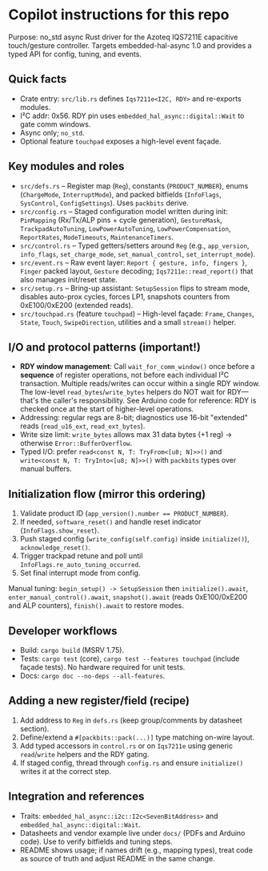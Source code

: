 # Copilot instructions for this repo

Purpose: no_std async Rust driver for the Azoteq IQS7211E capacitive touch/gesture controller. Targets embedded-hal-async 1.0 and provides a typed API for config, tuning, and events.

## Quick facts

- Crate entry: `src/lib.rs` defines `Iqs7211e<I2C, RDY>` and re-exports modules.
- I²C addr: 0x56. RDY pin uses `embedded_hal_async::digital::Wait` to gate comm windows.
- Async only; `no_std`.
- Optional feature `touchpad` exposes a high-level event façade.

## Key modules and roles

- `src/defs.rs` – Register map (`Reg`), constants (`PRODUCT_NUMBER`), enums (`ChargeMode`, `InterruptMode`), and packed bitfields (`InfoFlags`, `SysControl`, `ConfigSettings`). Uses `packbits` derive.
- `src/config.rs` – Staged configuration model written during init: `PinMapping` (Rx/Tx/ALP pins + cycle generation), `GestureMask`, `TrackpadAutoTuning`, `LowPowerAutoTuning`, `LowPowerCompensation`, `ReportRates`, `ModeTimeouts`, `MaintenanceTimers`.
- `src/control.rs` – Typed getters/setters around `Reg` (e.g., `app_version`, `info_flags`, `set_charge_mode`, `set_manual_control`, `set_interrupt_mode`).
- `src/event.rs` – Raw event layer: `Report { gesture, info, fingers }`, `Finger` packed layout, `Gesture` decoding; `Iqs7211e::read_report()` that also manages init/reset state.
- `src/setup.rs` – Bring-up assistant: `SetupSession` flips to stream mode, disables auto-prox cycles, forces LP1, snapshots counters from 0xE100/0xE200 (extended reads).
- `src/touchpad.rs` (feature `touchpad`) – High-level façade: `Frame`, `Changes`, `State`, `Touch`, `SwipeDirection`, utilities and a small `stream()` helper.

## I/O and protocol patterns (important!)

- **RDY window management**: Call `wait_for_comm_window()` once before a **sequence** of register operations, not before each individual I²C transaction. Multiple reads/writes can occur within a single RDY window. The low-level `read_bytes`/`write_bytes` helpers do NOT wait for RDY—that's the caller's responsibility. See Arduino code for reference: RDY is checked once at the start of higher-level operations.
- Addressing: regular regs are 8-bit; diagnostics use 16-bit "extended" reads (`read_u16_ext`, `read_ext_bytes`).
- Write size limit: `write_bytes` allows max 31 data bytes (+1 reg) → otherwise `Error::BufferOverflow`.
- Typed I/O: prefer `read<const N, T: TryFrom<[u8; N]>>()` and `write<const N, T: TryInto<[u8; N]>>()` with `packbits` types over manual buffers.

## Initialization flow (mirror this ordering)

1. Validate product ID (`app_version().number == PRODUCT_NUMBER`).
2. If needed, `software_reset()` and handle reset indicator (`InfoFlags.show_reset`).
3. Push staged config (`write_config(self.config)` inside `initialize()`), `acknowledge_reset()`.
4. Trigger trackpad retune and poll until `InfoFlags.re_auto_tuning_occurred`.
5. Set final interrupt mode from config.

Manual tuning: `begin_setup() -> SetupSession` then `initialize().await`, `enter_manual_control().await`, `snapshot().await` (reads 0xE100/0xE200 and ALP counters), `finish().await` to restore modes.

## Developer workflows

- Build: `cargo build` (MSRV 1.75).
- Tests: `cargo test` (core), `cargo test --features touchpad` (include façade tests). No hardware required for unit tests.
- Docs: `cargo doc --no-deps --all-features`.

## Adding a new register/field (recipe)

1. Add address to `Reg` in `defs.rs` (keep group/comments by datasheet section).
2. Define/extend a `#[packbits::pack(...)]` type matching on-wire layout.
3. Add typed accessors in `control.rs` or on `Iqs7211e` using generic `read`/`write` helpers and the RDY gating.
4. If staged config, thread through `config.rs` and ensure `initialize()` writes it at the correct step.

## Integration and references

- Traits: `embedded_hal_async::i2c::I2c<SevenBitAddress>` and `embedded_hal_async::digital::Wait`.
- Datasheets and vendor example live under `docs/` (PDFs and Arduino code). Use to verify bitfields and tuning steps.
- README shows usage; if names drift (e.g., mapping types), treat code as source of truth and adjust README in the same change.
